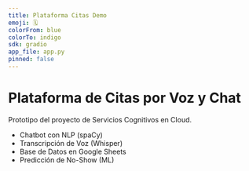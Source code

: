 ```yaml
---
title: Plataforma Citas Demo
emoji: 🗓️
colorFrom: blue
colorTo: indigo
sdk: gradio
app_file: app.py
pinned: false
---
```


# Plataforma de Citas por Voz y Chat

Prototipo del proyecto de Servicios Cognitivos en Cloud.

- Chatbot con NLP (spaCy)
- Transcripción de Voz (Whisper)
- Base de Datos en Google Sheets
- Predicción de No-Show (ML)